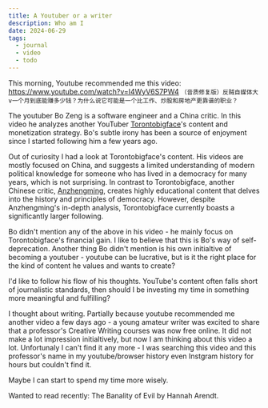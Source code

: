 ```yaml
---
title: A Youtuber or a writer
description: Who am I
date: 2024-06-29
tags:
  - journal
  - video
  - todo
---
```

This morning, Youtube recommended me this video: https://www.youtube.com/watch?v=I4WyV6S7PW4 `（音质修复版）反贼自媒体大v一个月到底能赚多少钱？为什么说它可能是一个比工作、炒股和房地产更靠谱的职业？`

The youtuber Bo Zeng is a software engineer and a China critic. In this video he analyzes another YouTuber [Torontobigface](https://www.youtube.com/@Torontobigface)'s content and monetization strategy. Bo's subtle irony has been a source of enjoyment since I started following him a few years ago.

Out of curiosity I had a look at Torontobigface's content. His videos are mostly focused on China, and suggests a limited understanding of modern political knowledge for someone who has lived in a democracy for many years, which is not surprising. In contrast to Torontobigface, another Chinese critic, [Anzhengming](https://www.youtube.com/@anzhengming), creates highly educational content that delves into the history and principles of democracy. However, despite Anzhengming's in-depth analysis, Torontobigface currently boasts a significantly larger following.

Bo didn't mention any of the above in his video - he mainly focus on Torontobigface's financial gain. I like to believe that this is Bo's way of self-deprecation. Another thing Bo didn't mention is his own initialtive of becoming a youtuber - youtube can be lucrative, but is it the right place for the kind of content he values and wants to create?

I'd like to follow his flow of his thoughts. YouTube's content often falls short of journalistic standards, then should I be investing my time in something more meaningful and fulfilling?

I thought about writing. Partially because youtube recommended me another video a few days ago - a young amateur writer was excited to share that a professor's Creative Writing courses was now free online. It did not make a lot impression initialtively, but now I am thinking about this video a lot. Unfortunaly I can't find it any more - I was searching this video and this professor's name in my youtube/browser history even Instgram history for hours but couldn't find it.

Maybe I can start to spend my time more wisely.

Wanted to read recently: The Banality of Evil by Hannah Arendt.
